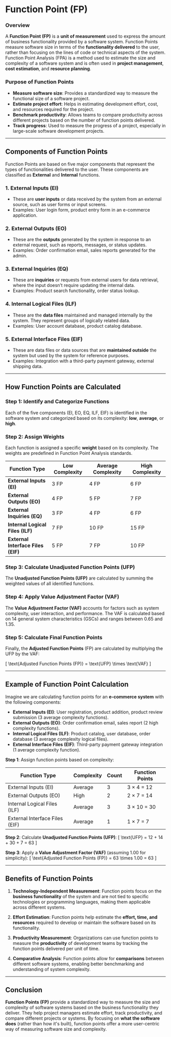 # Function Point (FP)

### Overview

A **Function Point (FP)** is a **unit of measurement** used to express the amount of business functionality provided by a software system. Function Points measure software size in terms of the **functionality delivered** to the user, rather than focusing on the lines of code or technical aspects of the system. Function Point Analysis (FPA) is a method used to estimate the size and complexity of a software system and is often used in **project management**, **cost estimation**, and **resource planning**.

### Purpose of Function Points
- **Measure software size**: Provides a standardized way to measure the functional size of a software project.
- **Estimate project effort**: Helps in estimating development effort, cost, and resources required for the project.
- **Benchmark productivity**: Allows teams to compare productivity across different projects based on the number of function points delivered.
- **Track progress**: Used to measure the progress of a project, especially in large-scale software development projects.

---

## Components of Function Points

Function Points are based on five major components that represent the types of functionalities delivered to the user. These components are classified as **External** and **Internal** functions.

### 1. **External Inputs (EI)**
- These are **user inputs** or data received by the system from an external source, such as user forms or input screens.
- Examples: User login form, product entry form in an e-commerce application.

### 2. **External Outputs (EO)**
- These are the **outputs** generated by the system in response to an external request, such as reports, messages, or status updates.
- Examples: Order confirmation email, sales reports generated for the admin.

### 3. **External Inquiries (EQ)**
- These are **inquiries** or requests from external users for data retrieval, where the input doesn’t require updating the internal data.
- Examples: Product search functionality, order status lookup.

### 4. **Internal Logical Files (ILF)**
- These are the **data files** maintained and managed internally by the system. They represent groups of logically related data.
- Examples: User account database, product catalog database.

### 5. **External Interface Files (EIF)**
- These are data files or data sources that are **maintained outside** the system but used by the system for reference purposes.
- Examples: Integration with a third-party payment gateway, external shipping data.

---

## How Function Points are Calculated

### Step 1: Identify and Categorize Functions
Each of the five components (EI, EO, EQ, ILF, EIF) is identified in the software system and categorized based on its complexity: **low**, **average**, or **high**. 

### Step 2: Assign Weights
Each function is assigned a specific **weight** based on its complexity. The weights are predefined in Function Point Analysis standards.

| **Function Type**           | **Low Complexity** | **Average Complexity** | **High Complexity** |
|-----------------------------|--------------------|------------------------|---------------------|
| **External Inputs (EI)**     | 3 FP               | 4 FP                   | 6 FP                |
| **External Outputs (EO)**    | 4 FP               | 5 FP                   | 7 FP                |
| **External Inquiries (EQ)**  | 3 FP               | 4 FP                   | 6 FP                |
| **Internal Logical Files (ILF)** | 7 FP            | 10 FP                  | 15 FP               |
| **External Interface Files (EIF)** | 5 FP           | 7 FP                   | 10 FP               |

### Step 3: Calculate Unadjusted Function Points (UFP)
The **Unadjusted Function Points (UFP)** are calculated by summing the weighted values of all identified functions.

### Step 4: Apply Value Adjustment Factor (VAF)
The **Value Adjustment Factor (VAF)** accounts for factors such as system complexity, user interaction, and performance. The VAF is calculated based on 14 general system characteristics (GSCs) and ranges between 0.65 and 1.35.

### Step 5: Calculate Final Function Points
Finally, the **Adjusted Function Points** (FP) are calculated by multiplying the UFP by the VAF:

\[
\text{Adjusted Function Points (FP)} = \text{UFP} \times \text{VAF}
\]

---

## Example of Function Point Calculation

Imagine we are calculating function points for an **e-commerce system** with the following components:

- **External Inputs (EI)**: User registration, product addition, product review submission (3 average complexity functions).
- **External Outputs (EO)**: Order confirmation email, sales report (2 high complexity functions).
- **Internal Logical Files (ILF)**: Product catalog, user database, order database (3 average complexity logical files).
- **External Interface Files (EIF)**: Third-party payment gateway integration (1 average complexity function).

**Step 1**: Assign function points based on complexity:

| **Function Type**  | **Complexity** | **Count** | **Function Points** |
|--------------------|----------------|-----------|---------------------|
| External Inputs (EI) | Average        | 3         | 3 × 4 = 12          |
| External Outputs (EO)| High           | 2         | 2 × 7 = 14          |
| Internal Logical Files (ILF)| Average  | 3         | 3 × 10 = 30         |
| External Interface Files (EIF)| Average| 1         | 1 × 7 = 7           |

**Step 2**: Calculate **Unadjusted Function Points (UFP)**:
\[
\text{UFP} = 12 + 14 + 30 + 7 = 63
\]

**Step 3**: Apply a **Value Adjustment Factor (VAF)** (assuming 1.00 for simplicity):
\[
\text{Adjusted Function Points (FP)} = 63 \times 1.00 = 63
\]

---

## Benefits of Function Points

1. **Technology-Independent Measurement**: Function points focus on the **business functionality** of the system and are not tied to specific technologies or programming languages, making them applicable across different systems.
  
2. **Effort Estimation**: Function points help estimate the **effort, time, and resources** required to develop or maintain the software based on its functionality.
  
3. **Productivity Measurement**: Organizations can use function points to measure the **productivity** of development teams by tracking the function points delivered per unit of time.
  
4. **Comparative Analysis**: Function points allow for **comparisons** between different software systems, enabling better benchmarking and understanding of system complexity.

---

## Conclusion

**Function Points (FP)** provide a standardized way to measure the size and complexity of software systems based on the business functionality they deliver. They help project managers estimate effort, track productivity, and compare different projects or systems. By focusing on **what the software does** (rather than how it's built), function points offer a more user-centric way of measuring software size and complexity.
